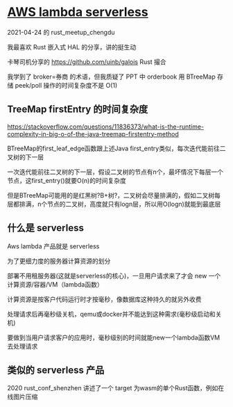 # [AWS lambda serverless](/2021/04/aws_lambda_serverless.md)

2021-04-24 的 rust_meetup_chengdu

我最喜欢 Rust 嵌入式 HAL 的分享，讲的挺生动

卡琴司机分享的 <https://github.com/uinb/galois> Rust 撮合

我学到了 broker=券商 的术语，但我质疑了 PPT 中 orderbook 用 BTreeMap 存储 peek/poll 操作的时间复杂度不是 O(1)

## TreeMap firstEntry 的时间复杂度

<https://stackoverflow.com/questions/11836373/what-is-the-runtime-complexity-in-big-o-of-the-java-treemap-firstentry-method>

BTreeMap的first_leaf_edge函数跟上述Java first_entry类似，每次迭代能前往二叉树的下一层

一次迭代能前往二叉树的下一层，假设二叉树的节点有n个，最坏情况下每层一个节点，这first_entry()就要O(n)的时间复杂度

但是BTreeMap可能用的是红黑树?B+树?，二叉树会尽量排满的，假如二叉树每层都排满，n个节点的二叉树，高度就只有logn层，所以用O(logn)就能到最底层

## 什么是 serverless

Aws lambda 产品就是 serverless

为了更细力度的服务器计算资源的划分

部署不用租服务器(这就是serverless的核心)，一旦用户请求来了才会 new 一个计算资源/容器/VM（lambda函数）

计算资源是按客户代码运行时才按毫秒，像数据库这种持久的就另外收费

处理请求后再毫秒级关机，qemu或docker并不能达到这种需求(毫秒级启动和关机)

要做到当用户请求客户的应用时，毫秒级别的时间就能new一个lambda函数VM去处理请求

## 类似的 serverless 产品

2020 rust_conf_shenzhen 讲述了一个 target 为wasm的单个Rust函数，例如在线图片压缩
